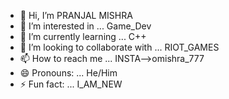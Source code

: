 - 👋 Hi, I’m PRANJAL MISHRA
- 👀 I’m interested in ... Game_Dev
- 🌱 I’m currently learning ... C++
- 💞️ I’m looking to collaborate with ... RIOT_GAMES
- 📫 How to reach me ... INSTA-->omishra_777
- 😄 Pronouns: ... He/Him
- ⚡ Fun fact: ... I_AM_NEW

<!---
omdev009mishra/omdev009mishra is a ✨ special ✨ repository because its `README.md` (this file) appears on your GitHub profile.
You can click the Preview link to take a look at your changes.
--->
